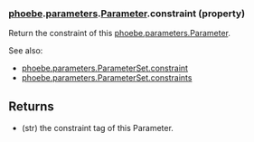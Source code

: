 ### [phoebe](phoebe.md).[parameters](phoebe.parameters.md).[Parameter](phoebe.parameters.Parameter.md).constraint (property)




Return the constraint of this [phoebe.parameters.Parameter](phoebe.parameters.Parameter.md).

See also:
* [phoebe.parameters.ParameterSet.constraint](phoebe.parameters.ParameterSet.constraint.md)
* [phoebe.parameters.ParameterSet.constraints](phoebe.parameters.ParameterSet.constraints.md)

Returns
-------
* (str) the constraint tag of this Parameter.

